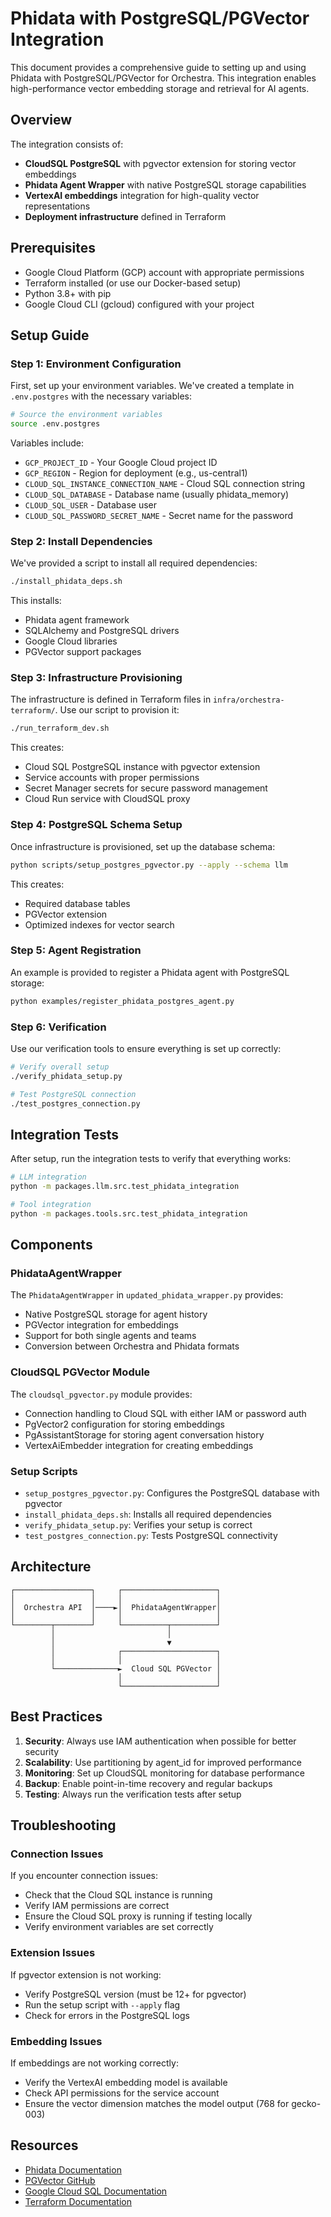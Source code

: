 # Phidata with PostgreSQL/PGVector Integration

This document provides a comprehensive guide to setting up and using Phidata with PostgreSQL/PGVector for Orchestra. This integration enables high-performance vector embedding storage and retrieval for AI agents.

## Overview

The integration consists of:

- **CloudSQL PostgreSQL** with pgvector extension for storing vector embeddings
- **Phidata Agent Wrapper** with native PostgreSQL storage capabilities
- **VertexAI embeddings** integration for high-quality vector representations
- **Deployment infrastructure** defined in Terraform

## Prerequisites

- Google Cloud Platform (GCP) account with appropriate permissions
- Terraform installed (or use our Docker-based setup)
- Python 3.8+ with pip
- Google Cloud CLI (gcloud) configured with your project

## Setup Guide

### Step 1: Environment Configuration

First, set up your environment variables. We've created a template in `.env.postgres` with the necessary variables:

```bash
# Source the environment variables
source .env.postgres
```

Variables include:

- `GCP_PROJECT_ID` - Your Google Cloud project ID
- `GCP_REGION` - Region for deployment (e.g., us-central1)
- `CLOUD_SQL_INSTANCE_CONNECTION_NAME` - Cloud SQL connection string
- `CLOUD_SQL_DATABASE` - Database name (usually phidata_memory)
- `CLOUD_SQL_USER` - Database user
- `CLOUD_SQL_PASSWORD_SECRET_NAME` - Secret name for the password

### Step 2: Install Dependencies

We've provided a script to install all required dependencies:

```bash
./install_phidata_deps.sh
```

This installs:

- Phidata agent framework
- SQLAlchemy and PostgreSQL drivers
- Google Cloud libraries
- PGVector support packages

### Step 3: Infrastructure Provisioning

The infrastructure is defined in Terraform files in `infra/orchestra-terraform/`. Use our script to provision it:

```bash
./run_terraform_dev.sh
```

This creates:

- Cloud SQL PostgreSQL instance with pgvector extension
- Service accounts with proper permissions
- Secret Manager secrets for secure password management
- Cloud Run service with CloudSQL proxy

### Step 4: PostgreSQL Schema Setup

Once infrastructure is provisioned, set up the database schema:

```bash
python scripts/setup_postgres_pgvector.py --apply --schema llm
```

This creates:

- Required database tables
- PGVector extension
- Optimized indexes for vector search

### Step 5: Agent Registration

An example is provided to register a Phidata agent with PostgreSQL storage:

```bash
python examples/register_phidata_postgres_agent.py
```

### Step 6: Verification

Use our verification tools to ensure everything is set up correctly:

```bash
# Verify overall setup
./verify_phidata_setup.py

# Test PostgreSQL connection
./test_postgres_connection.py
```

## Integration Tests

After setup, run the integration tests to verify that everything works:

```bash
# LLM integration
python -m packages.llm.src.test_phidata_integration

# Tool integration
python -m packages.tools.src.test_phidata_integration
```

## Components

### PhidataAgentWrapper

The `PhidataAgentWrapper` in `updated_phidata_wrapper.py` provides:

- Native PostgreSQL storage for agent history
- PGVector integration for embeddings
- Support for both single agents and teams
- Conversion between Orchestra and Phidata formats

### CloudSQL PGVector Module

The `cloudsql_pgvector.py` module provides:

- Connection handling to Cloud SQL with either IAM or password auth
- PgVector2 configuration for storing embeddings
- PgAssistantStorage for storing agent conversation history
- VertexAiEmbedder integration for creating embeddings

### Setup Scripts

- `setup_postgres_pgvector.py`: Configures the PostgreSQL database with pgvector
- `install_phidata_deps.sh`: Installs all required dependencies
- `verify_phidata_setup.py`: Verifies your setup is correct
- `test_postgres_connection.py`: Tests PostgreSQL connectivity

## Architecture

```
┌─────────────────┐     ┌─────────────────────┐
│                 │     │                     │
│  Orchestra API  │────►│  PhidataAgentWrapper│
│                 │     │                     │
└────────┬────────┘     └──────────┬──────────┘
         │                         │
         │                         ▼
         │              ┌─────────────────────┐
         │              │                     │
         └──────────────►  Cloud SQL PGVector │
                        │                     │
                        └─────────────────────┘
```

## Best Practices

1. **Security**: Always use IAM authentication when possible for better security
2. **Scalability**: Use partitioning by agent_id for improved performance
3. **Monitoring**: Set up CloudSQL monitoring for database performance
4. **Backup**: Enable point-in-time recovery and regular backups
5. **Testing**: Always run the verification tests after setup

## Troubleshooting

### Connection Issues

If you encounter connection issues:

- Check that the Cloud SQL instance is running
- Verify IAM permissions are correct
- Ensure the Cloud SQL proxy is running if testing locally
- Verify environment variables are set correctly

### Extension Issues

If pgvector extension is not working:

- Verify PostgreSQL version (must be 12+ for pgvector)
- Run the setup script with `--apply` flag
- Check for errors in the PostgreSQL logs

### Embedding Issues

If embeddings are not working correctly:

- Verify the VertexAI embedding model is available
- Check API permissions for the service account
- Ensure the vector dimension matches the model output (768 for gecko-003)

## Resources

- [Phidata Documentation](https://docs.phidata.com)
- [PGVector GitHub](https://github.com/pgvector/pgvector)
- [Google Cloud SQL Documentation](https://cloud.google.com/sql/docs/postgres)
- [Terraform Documentation](https://www.terraform.io/docs)
